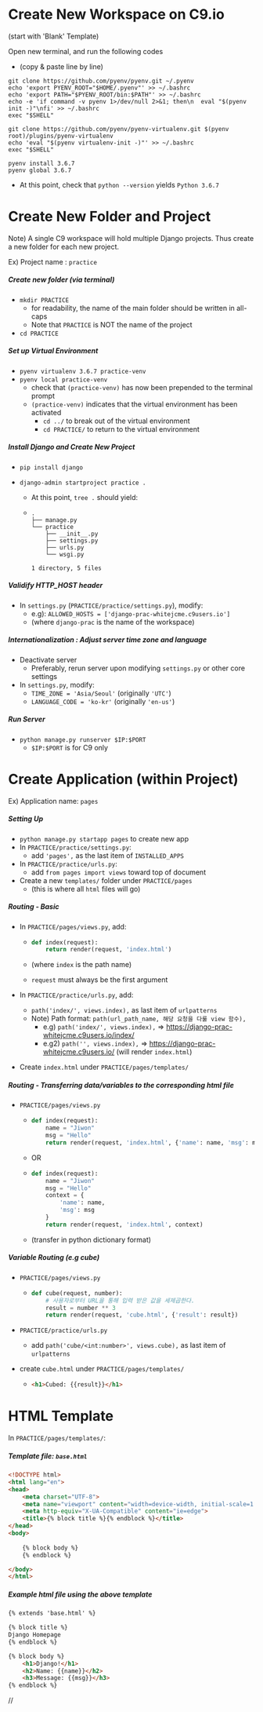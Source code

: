 



# Create New Workspace on C9.io

(start with 'Blank' Template)

Open new terminal, and run the following codes 

- (copy & paste line by line)

```shell
git clone https://github.com/pyenv/pyenv.git ~/.pyenv
echo 'export PYENV_ROOT="$HOME/.pyenv"' >> ~/.bashrc
echo 'export PATH="$PYENV_ROOT/bin:$PATH"' >> ~/.bashrc
echo -e 'if command -v pyenv 1>/dev/null 2>&1; then\n  eval "$(pyenv init -)"\nfi' >> ~/.bashrc
exec "$SHELL"
```

```shell
git clone https://github.com/pyenv/pyenv-virtualenv.git $(pyenv root)/plugins/pyenv-virtualenv
echo 'eval "$(pyenv virtualenv-init -)"' >> ~/.bashrc
exec "$SHELL"
```

```shell
pyenv install 3.6.7
pyenv global 3.6.7
```

- At this point, check that `python --version` yields `Python 3.6.7`



# Create New Folder and Project

Note) A single C9 workspace will hold multiple Django projects. Thus create a new folder for each new project.

Ex) Project name : `practice`

##### Create new folder (via terminal)

- `mkdir PRACTICE`
  - for readability, the name of the main folder should be written in all-caps
  - Note that `PRACTICE` is NOT the name of the project
- `cd PRACTICE`

##### Set up Virtual Environment

- `pyenv virtualenv 3.6.7 practice-venv`
- `pyenv local practice-venv`
  - check that `(practice-venv)` has now been prepended to the terminal prompt
  - `(practice-venv)` indicates that the virtual environment has been activated
    - `cd ../` to break out of the virtual environment
    - `cd PRACTICE/` to return to the virtual environment

##### Install Django and Create New Project

- `pip install django`

- `django-admin startproject practice .`

  - At this point, `tree .` should yield:

  - ```
    .
    ├── manage.py
    └── practice
        ├── __init__.py
        ├── settings.py
        ├── urls.py
        └── wsgi.py
    
    1 directory, 5 files
    ```

##### Validify HTTP_HOST header

- In `settings.py` (`PRACTICE/practice/settings.py`), modify:
  - e.g): `ALLOWED_HOSTS = ['django-prac-whitejcme.c9users.io']`
  - (where `django-prac` is the name of the workspace)

##### Internationalization : Adjust server time zone and language

- Deactivate server
  - Preferably, rerun server upon modifying `settings.py` or other core settings
- In `settings.py`, modify:
  - `TIME_ZONE = 'Asia/Seoul'`   (originally `'UTC'`)
  - `LANGUAGE_CODE = 'ko-kr'`  (originally `'en-us'`)

##### Run Server

- `python manage.py runserver $IP:$PORT`
  - `$IP:$PORT` is for C9 only



# Create Application (within Project)

Ex) Application name: `pages`

##### Setting Up

- `python manage.py startapp pages` to create new app
- In `PRACTICE/practice/settings.py`:
  - add `'pages',` as the last item of `INSTALLED_APPS`
- In `PRACTICE/practice/urls.py`:
  - add `from pages import views` toward top of document
- Create a new `templates/` folder under `PRACTICE/pages` 
  - (this is where all `html` files will go)

##### Routing - Basic

- In `PRACTICE/pages/views.py`, add:

  - ```python
    def index(request):
        return render(request, 'index.html')
    ```

  - (where `index` is the path name)

  - `request` must always be the first argument

- In `PRACTICE/practice/urls.py`, add:

  - `path('index/', views.index),` as last item of `urlpatterns`
  - Note) Path format: `path(url_path_name, 해당 요청을 다룰 view 함수),`
    - e.g) `path('index/', views.index),`  => https://django-prac-whitejcme.c9users.io/index/
    - e.g2) `path('', views.index),` =>  https://django-prac-whitejcme.c9users.io/ (will render `index.html`)

- Create `index.html` under `PRACTICE/pages/templates/`

##### Routing - Transferring data/variables to the corresponding html file

- `PRACTICE/pages/views.py`

  - ```python
    def index(request):
        name = "Jiwon"
        msg = "Hello"
        return render(request, 'index.html', {'name': name, 'msg': msg})
    ```

  - OR

  - ```python
    def index(request):
        name = "Jiwon"
        msg = "Hello"
        context = {
            'name': name,
            'msg': msg
        }
        return render(request, 'index.html', context)
    ```

  - (transfer in python dictionary format)

##### Variable Routing (e.g cube)

- `PRACTICE/pages/views.py`

  - ```python
    def cube(request, number):
        # 사용자로부터 URL을 통해 입력 받은 값을 세제곱한다.
        result = number ** 3
        return render(request, 'cube.html', {'result': result})
    ```

- `PRACTICE/practice/urls.py`

  - add `path('cube/<int:number>', views.cube),` as last item of `urlpatterns`

- create `cube.html` under `PRACTICE/pages/templates/` 

  - ```html
    <h1>Cubed: {{result}}</h1>
    ```





# HTML Template

In `PRACTICE/pages/templates/`:

##### Template file: `base.html`

```html
<!DOCTYPE html>
<html lang="en">
<head>
    <meta charset="UTF-8">
    <meta name="viewport" content="width=device-width, initial-scale=1.0">
    <meta http-equiv="X-UA-Compatible" content="ie=edge">
    <title>{% block title %}{% endblock %}</title>
</head>
<body>
    
    {% block body %}
    {% endblock %}

</body>
</html>
```

##### Example html file using the above template

```html
{% extends 'base.html' %}

{% block title %}
Django Homepage
{% endblock %}

{% block body %}
    <h1>Django!</h1>
    <h2>Name: {{name}}</h2>
    <h3>Message: {{msg}}</h3>
{% endblock %}
```



















//
